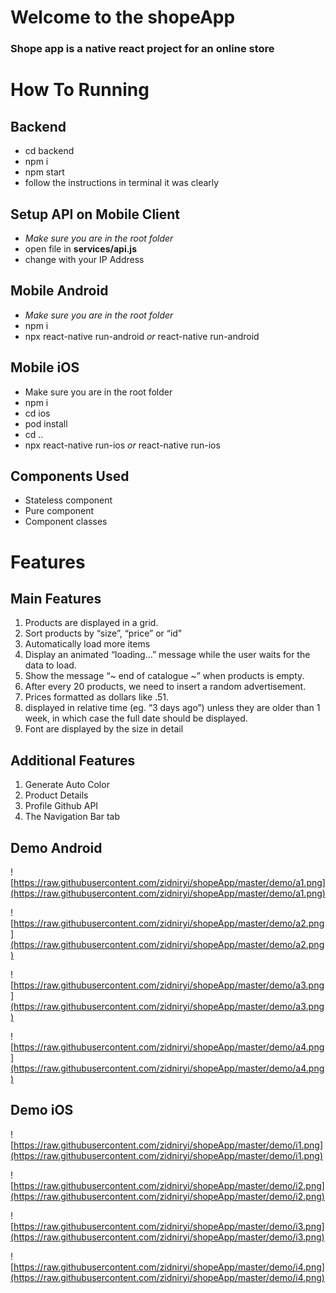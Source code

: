 # Welcome to the shopeApp
### Shope app is a native react project for an online store

# How To Running

## Backend
* cd backend
* npm i 
* npm start
* follow the instructions in terminal it was clearly

## Setup API on Mobile Client
* _Make sure you are in the root folder_
* open file in **services/api.js**
* change with your IP Address

## Mobile Android
* _Make sure you are in the root folder_
* npm i
* npx react-native run-android _or_ react-native run-android

## Mobile iOS
* Make sure you are in the root folder
* npm i
* cd ios
* pod install
* cd ..
* npx react-native run-ios _or_ react-native run-ios

## Components Used
* Stateless component
* Pure component
* Component classes

# Features
## Main Features
1. Products are displayed in a grid.
1. Sort products by “size”, “price” or “id”
1. Automatically load more items 
1. Display an animated “loading…” message while the user waits for the data to load.
1. Show the message “~ end of catalogue ~” when products is empty.
1. After every 20 products, we need to insert a random advertisement. 
1. Prices formatted as dollars like .51.
1. displayed in relative time (eg. “3 days ago”) unless they are older than 1 week, in which case the full date should be displayed.
1. Font are displayed by the size in detail


## Additional Features
1. Generate Auto Color
1. Product Details
1. Profile Github API
1. The Navigation Bar tab


## Demo Android
![https://raw.githubusercontent.com/zidniryi/shopeApp/master/demo/a1.png](https://raw.githubusercontent.com/zidniryi/shopeApp/master/demo/a1.png)

![https://raw.githubusercontent.com/zidniryi/shopeApp/master/demo/a2.png](https://raw.githubusercontent.com/zidniryi/shopeApp/master/demo/a2.png)

![https://raw.githubusercontent.com/zidniryi/shopeApp/master/demo/a3.png](https://raw.githubusercontent.com/zidniryi/shopeApp/master/demo/a3.png)

![https://raw.githubusercontent.com/zidniryi/shopeApp/master/demo/a4.png](https://raw.githubusercontent.com/zidniryi/shopeApp/master/demo/a4.png)

## Demo iOS
![https://raw.githubusercontent.com/zidniryi/shopeApp/master/demo/i1.png](https://raw.githubusercontent.com/zidniryi/shopeApp/master/demo/i1.png)

![https://raw.githubusercontent.com/zidniryi/shopeApp/master/demo/i2.png](https://raw.githubusercontent.com/zidniryi/shopeApp/master/demo/i2.png)

![https://raw.githubusercontent.com/zidniryi/shopeApp/master/demo/i3.png](https://raw.githubusercontent.com/zidniryi/shopeApp/master/demo/i3.png)

![https://raw.githubusercontent.com/zidniryi/shopeApp/master/demo/i4.png](https://raw.githubusercontent.com/zidniryi/shopeApp/master/demo/i4.png)
